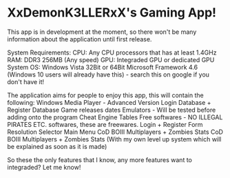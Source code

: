 # XxDemonK3LLERxX's Gaming App!
This app is in development at the moment, so there won't be many information about the application until first release.

System Requirements:
CPU: Any CPU processors that has at least 1.4GHz
RAM: DDR3 256MB (Any speed)
GPU: Integraded GPU or dedicated GPU
System OS: Windows Vista 32Bit or 64Bit
Microsoft Framework 4.6 (Windows 10 users will already have this) - search this on google if you don't have it!

The application aims for people to enjoy this app, this will contain the following:
Windows Media Player - Advanced Version
Login Database + Register Database
Game releases dates
Emulators - Will be tested before adding onto the program
Cheat Engine Tables
Free softwares - NO ILLEGAL PIRATES ETC. softwares, these are freewares.
Login + Register Form
Resolution Selector
Main Menu
CoD BOIII Multiplayers + Zombies Stats
CoD BOIII Multiplayers + Zombies Stats (With my own level up system which will be explained as soon as it is made)

So these the only features that I know, any more features want to integraded? Let me know!
